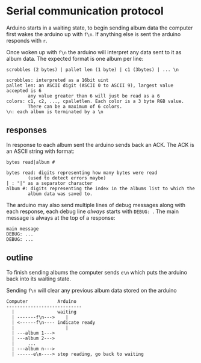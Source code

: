 # Serial communication protocol
Arduino starts in a waiting state, to begin sending album data
the computer first wakes the arduino up with `f\n`. If anything
else is sent the arduino responds with `r`.

Once woken up with `f\n` the arduino will interpret any data sent to it
as album data. The expected format is one album per line:

```
scrobbles (2 bytes) | pallet len (1 byte) | c1 (3bytes) | ... \n

scrobbles: interpreted as a 16bit uint
pallet len: an ASCII digit (ASCII 0 to ASCII 9), largest value accepted is 6
        any value greater than 6 will just be read as a 6
colors: c1, c2, ..., cpalletlen. Each color is a 3 byte RGB value.
        There can be a maximum of 6 colors.
\n: each album is terminated by a \n
```

## responses

In response to each album sent the arduino sends back an ACK. The ACK is
an ASCII string with format:
```
bytes read|album #

bytes read: digits representing how many bytes were read
        (used to detect errors maybe)
| : "|" as a separator character
album #: digits representing the index in the albums list to which the
        album data was saved to.
```

The arduino may also send multiple lines of debug messages along with
each response, each debug line *always* starts with `DEBUG: `.
The main message is always at the top of a response:
```
main message
DEBUG: ...
DEBUG: ...
```

## outline

To finish sending albums the computer sends `e\n` which puts the arduino back
into its waiting state.

Sending `f\n` will clear any previous album data stored on the arduino

```
Computer           Arduino
----------------------------
  |                waiting
  | -------f\n--->    |
  | <------f\n---- indicate ready
  |                   |
  | ---album 1---> 
  | ---album 2---> 
  |     ...
  | ---album n---> 
  | ------e\n----> stop reading, go back to waiting
```

